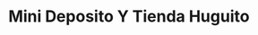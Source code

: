 ---
title: "Mini Deposito Y Tienda Huguito"
url: /san-vicente/mini-deposito-y-tienda-huguito/
shop: comodidad
---